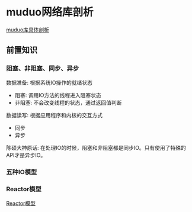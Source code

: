 # muduo网络库剖析

[muduo库具体剖析](muduo.pdf)

## $\textbf{前置知识}$

### 阻塞、非阻塞、同步、异步

数据准备: 根据系统IO操作的就绪状态

* 阻塞: 调用IO方法的线程进入阻塞状态
* 非阻塞: 不会改变线程的状态，通过返回值判断

数据读写: 根据应用程序和内核的交互方式

* 同步
* 异步
  
陈硕大神原话: 在处理IO的时候，阻塞和非阻塞都是同步IO。只有使用了特殊的API才是异步IO。

### 五种IO模型

### Reactor模型

[Reactor模型](../../note/thread_pool/reactor.md)
